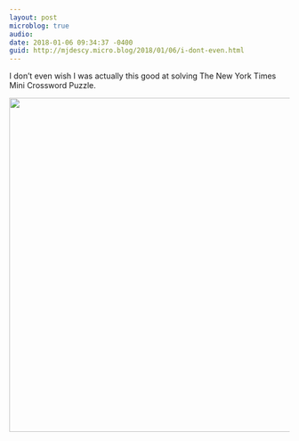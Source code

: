 ```yaml
---
layout: post
microblog: true
audio: 
date: 2018-01-06 09:34:37 -0400
guid: http://mjdescy.micro.blog/2018/01/06/i-dont-even.html
---
```

I don’t even wish I was actually this good at solving The New York Times Mini Crossword Puzzle.

<img src="http://mjdescy.micro.blog/uploads/2018/d5a192e283.jpg" width="599" height="600" />
